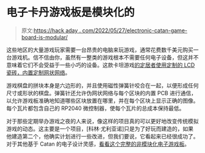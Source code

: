 # 电子卡丹游戏板是模块化的

> 原文:[https://hack aday . com/2022/05/27/electronic-catan-game-board-is-modular/](https://hackaday.com/2022/05/27/electronic-catan-game-board-is-modular/)

这些地区的大量游戏玩家需要一台昂贵的电脑来玩游戏，通常花费数千美元购买一台游戏机。信不信由你，虽然有一整类的游戏根本不需要任何电子设备，但这并不意味着它们不会受益于一些小巧的设备。这款卡坦游戏[的定居者使用定制的 LCD 瓷砖，内置定制网状网络](https://www.coliniuliano.ca/projects/catan-tiles/)。

游戏棋盘的拼块本身是六边形的，并且使用磁性弹簧针咬合在一起，以便形成任何尺寸或形状的棋盘。弹簧针还允许伪网状网络与每个区块的内置 PCB 进行通信，以允许游戏板准确地知道哪些区块放置在哪里，并在每个区块上显示正确的图像。每个瓦片都包含自己的 RP2040 微控制器，使每个瓦片的总成本保持最低。

对于那些定期举办游戏之夜的人来说，像这样的项目真的可以更好地改变传统模拟游戏的动态。这主要是一个项目，[科林·尤利亚诺]只是为了好玩而建造的，如果他建造第二个，他确实计划进行一些改进，但我们要说，它看起来已经很成功了。对于其他基于 Catan 的电子设计灵感，[看看这个完整的非模块化电子游戏板](https://hackaday.com/2021/05/23/design-an-electronic-catan-board-in-a-day/)。